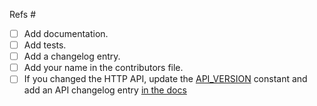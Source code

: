 Refs #

- [ ] Add documentation.
- [ ] Add tests.
- [ ] Add a changelog entry.
- [ ] Add your name in the contributors file.
- [ ] If you changed the HTTP API, update the [API_VERSION](https://github.com/Kinto/kinto/blob/master/kinto/__init__.py#L15) constant and add an API changelog entry [in the docs](https://github.com/Kinto/kinto/blob/master/docs/api/index.rst)
